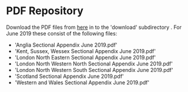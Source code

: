 # PDF Repository
Download the PDF files from [here](https://www.networkrail.co.uk/industry-and-commercial/information-for-operators/national-electronic-sectional-appendix/) in to the 'download' subdirectory . For June 2019 these consist of the following files:

* 'Anglia Sectional Appendix June 2019.pdf'
* 'Kent, Sussex, Wessex Sectional Appendix June 2019.pdf'
* 'London North Eastern Sectional Appendix June 2019.pdf'
* 'London North Western North Sectional Appendix June 2019.pdf'
* 'London North Western South Sectional Appendix June 2019.pdf'
* 'Scotland Sectional Appendix June 2019.pdf'
* 'Western and Wales Sectional Appendix June 2019.pdf'

